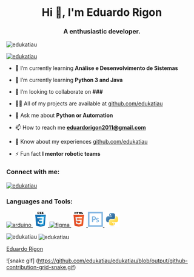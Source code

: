 <h1 align="center">Hi 👋, I'm Eduardo Rigon</h1>
<h3 align="center">A enthusiastic developer.</h3>

<p align="left"> <img src="https://komarev.com/ghpvc/?username=edukatiau&label=Profile%20views&color=0e75b6&style=flat" alt="edukatiau" /> </p>

<p align="left"> <a href="https://twitter.com/edukatiau" target="blank"><img src="https://img.shields.io/twitter/follow/edukatiau?logo=twitter&style=for-the-badge" alt="edukatiau" /></a> </p>

- 🔭 I’m currently learning **Análise e Desenvolvimento de Sistemas**

- 🌱 I’m currently learning **Python 3 and Java**

- 🤝 I’m looking to collaborate on **###**

- 👨‍💻 All of my projects are available at [github.com/edukatiau](github.com/edukatiau)

- 💬 Ask me about **Python or Automation**

- 📫 How to reach me **eduardorigon2011@gmail.com**

- 📄 Know about my experiences [github.com/edukatiau](github.com/edukatiau)

- ⚡ Fun fact **I mentor robotic teams**

<h3 align="left">Connect with me:</h3>
<p align="left">
<a href="https://twitter.com/edukatiau" target="blank"><img align="center" src="https://raw.githubusercontent.com/rahuldkjain/github-profile-readme-generator/master/src/images/icons/Social/twitter.svg" alt="edukatiau" height="30" width="40" /></a>
</p>

<h3 align="left">Languages and Tools:</h3>
<p align="left"> <a href="https://www.arduino.cc/" target="_blank" rel="noreferrer"> <img src="https://cdn.worldvectorlogo.com/logos/arduino-1.svg" alt="arduino" width="40" height="40"/> </a> <a href="https://www.w3schools.com/css/" target="_blank" rel="noreferrer"> <img src="https://raw.githubusercontent.com/devicons/devicon/master/icons/css3/css3-original-wordmark.svg" alt="css3" width="40" height="40"/> </a> <a href="https://www.figma.com/" target="_blank" rel="noreferrer"> <img src="https://www.vectorlogo.zone/logos/figma/figma-icon.svg" alt="figma" width="40" height="40"/> </a> <a href="https://www.w3.org/html/" target="_blank" rel="noreferrer"> <img src="https://raw.githubusercontent.com/devicons/devicon/master/icons/html5/html5-original-wordmark.svg" alt="html5" width="40" height="40"/> </a> <a href="https://www.photoshop.com/en" target="_blank" rel="noreferrer"> <img src="https://raw.githubusercontent.com/devicons/devicon/master/icons/photoshop/photoshop-line.svg" alt="photoshop" width="40" height="40"/> </a> <a href="https://www.python.org" target="_blank" rel="noreferrer"> <img src="https://raw.githubusercontent.com/devicons/devicon/master/icons/python/python-original.svg" alt="python" width="40" height="40"/> </a> </p>

<p><img align="left" src="https://github-readme-stats.vercel.app/api/top-langs?username=edukatiau&show_icons=true&locale=en&layout=compact" alt="edukatiau" /></p>

<p>&nbsp;<img align="center" src="https://github-readme-stats.vercel.app/api?username=edukatiau&show_icons=true&locale=en" alt="edukatiau" /></p>

<div class="badge-base LI-profile-badge" data-locale="pt_BR" data-size="medium" data-theme="dark" data-type="VERTICAL" data-vanity="eduardo-rigon" data-version="v1"><a class="badge-base__link LI-simple-link" href="https://br.linkedin.com/in/eduardo-rigon?trk=profile-badge">Eduardo Rigon</a></div>

![snake gif]
(https://github.com/edukatiau/edukatiau/blob/output/github-contribution-grid-snake.gif)
              
